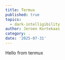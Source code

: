 ```yaml
---
title: Termux
published: true
topics:
  - dark-intelligibility
author: Jeroen Kortekaas
category: .
date: '2025-07-31'
---
```

Hello from termux
